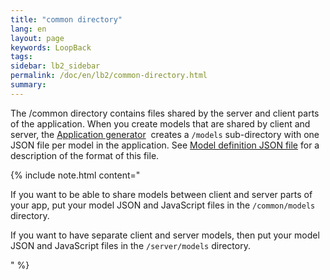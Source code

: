 ```yaml
---
title: "common directory"
lang: en
layout: page
keywords: LoopBack
tags:
sidebar: lb2_sidebar
permalink: /doc/en/lb2/common-directory.html
summary:
---
```


The /common directory contains files shared by the server and client parts of the application.
When you create models that are shared by client and server, the
[Application generator](Application-generator.html) 
creates a `/models` sub-directory with one JSON file per model in the application.
See [Model definition JSON file](Model-definition-JSON-file.html) for a description of the format of this file. 

{% include note.html content="

If you want to be able to share models between client and server parts of your app, put your model JSON and JavaScript files in the `/common/models` directory.

If you want to have separate client and server models, then put your model JSON and JavaScript files in the `/server/models` directory.

" %}